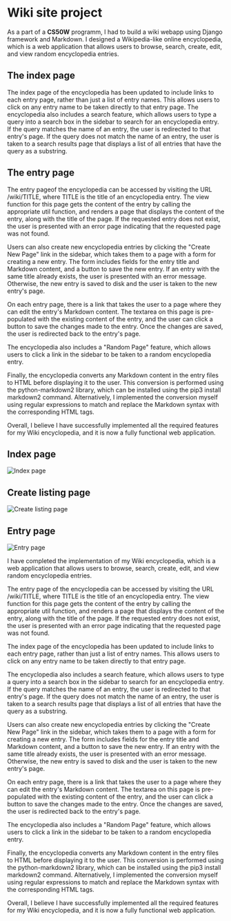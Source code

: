# Wiki site project

As a part of a **CS50W** programm, I had to build a wiki webapp using Django framework and Markdown. 
I designed a Wikipedia-like online encyclopedia, which is a web application that allows users to browse, search, create, edit, and view random encyclopedia entries.

## The index page
The index page of the encyclopedia has been updated to include links to each entry page, rather than just a list of entry names. This allows users to click on any 
entry name to be taken directly to that entry page. The encyclopedia also includes a search feature, which allows users to type a query into a search box in the 
sidebar to search for an encyclopedia entry. If the query matches the name of an entry, the user is redirected to that entry's page. If the query does not match the 
name of an entry, the user is taken to a search results page that displays a list of all entries that have the query as a substring.

## The entry page 
The entry pageof the encyclopedia can be accessed by visiting the URL /wiki/TITLE, where TITLE is the title of an encyclopedia entry. 
The view function for this page gets the content of the entry by calling the appropriate util function, and renders a page that displays the content of the entry, along with the title of the page. If the requested entry does not exist, the user is presented with an error page indicating that the requested page was not found.



Users can also create new encyclopedia entries by clicking the "Create New Page" link in the sidebar, which takes them to a page with a form for creating a new entry. The form includes fields for the entry title and Markdown content, and a button to save the new entry. If an entry with the same title already exists, the user is presented with an error message. Otherwise, the new entry is saved to disk and the user is taken to the new entry's page.

On each entry page, there is a link that takes the user to a page where they can edit the entry's Markdown content. The textarea on this page is pre-populated with the existing content of the entry, and the user can click a button to save the changes made to the entry. Once the changes are saved, the user is redirected back to the entry's page.

The encyclopedia also includes a "Random Page" feature, which allows users to click a link in the sidebar to be taken to a random encyclopedia entry.

Finally, the encyclopedia converts any Markdown content in the entry files to HTML before displaying it to the user. This conversion is performed using the python-markdown2 library, which can be installed using the pip3 install markdown2 command. Alternatively, I implemented the conversion myself using regular expressions to match and replace the Markdown syntax with the corresponding HTML tags.

Overall, I believe I have successfully implemented all the required features for my Wiki encyclopedia, and it is now a fully functional web application.

## Index page

![Index page](active_listings.jpg)



## Create listing page

![Create listing page](create_listing.jpg)



## Entry page

![Entry page](entry_page.jpg)

I have completed the implementation of my Wiki encyclopedia, which is a web application that allows users to browse, search, create, edit, and view random encyclopedia entries.

The entry page of the encyclopedia can be accessed by visiting the URL /wiki/TITLE, where TITLE is the title of an encyclopedia entry. The view function for this page gets the content of the entry by calling the appropriate util function, and renders a page that displays the content of the entry, along with the title of the page. If the requested entry does not exist, the user is presented with an error page indicating that the requested page was not found.

The index page of the encyclopedia has been updated to include links to each entry page, rather than just a list of entry names. This allows users to click on any entry name to be taken directly to that entry page.

The encyclopedia also includes a search feature, which allows users to type a query into a search box in the sidebar to search for an encyclopedia entry. If the query matches the name of an entry, the user is redirected to that entry's page. If the query does not match the name of an entry, the user is taken to a search results page that displays a list of all entries that have the query as a substring.

Users can also create new encyclopedia entries by clicking the "Create New Page" link in the sidebar, which takes them to a page with a form for creating a new entry. The form includes fields for the entry title and Markdown content, and a button to save the new entry. If an entry with the same title already exists, the user is presented with an error message. Otherwise, the new entry is saved to disk and the user is taken to the new entry's page.

On each entry page, there is a link that takes the user to a page where they can edit the entry's Markdown content. The textarea on this page is pre-populated with the existing content of the entry, and the user can click a button to save the changes made to the entry. Once the changes are saved, the user is redirected back to the entry's page.

The encyclopedia also includes a "Random Page" feature, which allows users to click a link in the sidebar to be taken to a random encyclopedia entry.

Finally, the encyclopedia converts any Markdown content in the entry files to HTML before displaying it to the user. This conversion is performed using the python-markdown2 library, which can be installed using the pip3 install markdown2 command. Alternatively, I implemented the conversion myself using regular expressions to match and replace the Markdown syntax with the corresponding HTML tags.

Overall, I believe I have successfully implemented all the required features for my Wiki encyclopedia, and it is now a fully functional web application.
